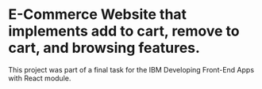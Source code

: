 # E-Commerce Website that implements add to cart, remove to cart, and browsing features.

This project was part of a final task for the IBM Developing Front-End Apps with React module.

